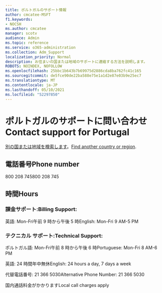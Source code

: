 ```yaml
---
title: ポルトガルのサポート情報
author: cmcatee-MSFT
f1.keywords:
- NOCSH
ms.author: cmcatee
manager: scotv
audience: Admin
ms.topic: reference
ms.service: o365-administration
ms.collection: Adm_Support
localization_priority: Normal
description: お住まいの国または地域のサポートに連絡する方法を説明します。
ROBOTS: NOINDEX, NOFOLLOW
ms.openlocfilehash: 25bbc1b643b7b69975d2886cda8ba762fc41c165
ms.sourcegitcommit: de5fce90de22ba588e75e1a1d2e87e03b9e25ec7
ms.translationtype: MT
ms.contentlocale: ja-JP
ms.lasthandoff: 05/10/2021
ms.locfileid: "52297850"
---
```

# <a name="contact-support-for-portugal"></a><span data-ttu-id="901a7-103">ポルトガルのサポートに問い合わせ</span><span class="sxs-lookup"><span data-stu-id="901a7-103">Contact support for Portugal</span></span>

<span data-ttu-id="901a7-104">[別の国または地域を検索します](../../business-video/get-help-support.md)。</span><span class="sxs-lookup"><span data-stu-id="901a7-104">[Find another country or region](../../business-video/get-help-support.md).</span></span>

## <a name="phone-number"></a><span data-ttu-id="901a7-105">電話番号</span><span class="sxs-lookup"><span data-stu-id="901a7-105">Phone number</span></span>
<span data-ttu-id="901a7-106">800 208 745</span><span class="sxs-lookup"><span data-stu-id="901a7-106">800 208 745</span></span>

## <a name="hours"></a><span data-ttu-id="901a7-107">時間</span><span class="sxs-lookup"><span data-stu-id="901a7-107">Hours</span></span>
### <a name="billing-support"></a><span data-ttu-id="901a7-108">課金サポート:</span><span class="sxs-lookup"><span data-stu-id="901a7-108">Billing Support:</span></span>

<span data-ttu-id="901a7-109">英語: Mon-Fri午前 9 時から午後 5 時</span><span class="sxs-lookup"><span data-stu-id="901a7-109">English: Mon-Fri 9 AM-5 PM</span></span>

### <a name="technical-support"></a><span data-ttu-id="901a7-110">テクニカル サポート:</span><span class="sxs-lookup"><span data-stu-id="901a7-110">Technical Support:</span></span>

<span data-ttu-id="901a7-111">ポルトガル語: Mon-Fri午前 8 時から午後 6 時</span><span class="sxs-lookup"><span data-stu-id="901a7-111">Portuguese: Mon-Fri 8 AM-6 PM</span></span>

<span data-ttu-id="901a7-112">英語: 24 時間年中無休</span><span class="sxs-lookup"><span data-stu-id="901a7-112">English: 24 hours a day, 7 days a week</span></span>

<span data-ttu-id="901a7-113">代替電話番号: 21 366 5030</span><span class="sxs-lookup"><span data-stu-id="901a7-113">Alternative Phone Number: 21 366 5030</span></span>

<span data-ttu-id="901a7-114">国内通話料金がかかります</span><span class="sxs-lookup"><span data-stu-id="901a7-114">Local call charges apply</span></span>
